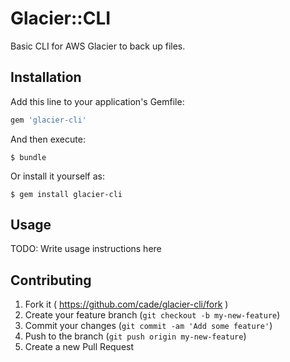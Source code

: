 # Glacier::CLI

Basic CLI for AWS Glacier to back up files.

## Installation

Add this line to your application's Gemfile:

```ruby
gem 'glacier-cli'
```

And then execute:

    $ bundle

Or install it yourself as:

    $ gem install glacier-cli

## Usage

TODO: Write usage instructions here

## Contributing

1. Fork it ( https://github.com/cade/glacier-cli/fork )
2. Create your feature branch (`git checkout -b my-new-feature`)
3. Commit your changes (`git commit -am 'Add some feature'`)
4. Push to the branch (`git push origin my-new-feature`)
5. Create a new Pull Request
